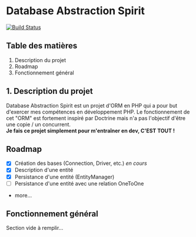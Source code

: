 # Database Abstraction Spirit
[![Build Status](https://travis-ci.com/Evywell/Spirit.svg?branch=master)](https://travis-ci.com/Evywell/Spirit)
## Table des matières
1. Description du projet
2. Roadmap
3. Fonctionnement général

## 1. Description du projet
Database Abstraction Spirit est un projet d'ORM en PHP qui a pour but d'exercer mes compétences en développement PHP.
Le fonctionnement de cet "ORM" est fortement inspiré par Doctrine mais n'a pas l'objectif d'être une copie / un concurrent.  
**Je fais ce projet simplement pour m'entraîner en dev, C'EST TOUT !**

## Roadmap 
- [x] Création des bases (Connection, Driver, etc.) _en cours_
- [x] Description d'une entité
- [x] Persistance d'une entité (EntityManager)
- [ ] Persistance d'une entité avec une relation OneToOne
- more...

## Fonctionnement général
Section vide à remplir...